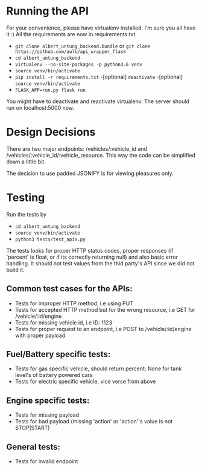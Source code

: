# Running the API
For your convenience, please have virtualenv installed. I'm sure you all have it :)
All the requirements are now in requirements.txt.

- `git clone albert_untung_backend.bundle` or `git clone https://github.com/aulb/api_wrapper_flask`
- `cd albert_untung_backend`
- `virtualenv --no-site-packages -p python3.6 venv`
- `source venv/bin/activate`
- `pip install -r requirements.txt`
-[optional] `deactivate`
-[optional] `source venv/bin/activate`
- `FLASK_APP=run.py flask run`

You might have to deactivate and reactivate virtualenv. The server should run on localhost:5000 now.

# Design Decisions
There are two major endpoints: /vehicles/:vehicle_id and /vehicles/:vehicle_id/:vehicle_resource. This way the code can be simplified down a little bit.

The decision to use padded JSONIFY is for viewing pleasures only.

# Testing
Run the tests by 
- `cd albert_untung_backend`
- `source venv/bin/activate`
- `python3 tests/test_apis.py`

The tests looks for proper HTTP status codes, proper responses (if 'percent' is float, or if its correctly returning null) and also basic error handling. It should not test values from the thid party's API since we did not build it.

## Common test cases for the APIs:
- Tests for improper HTTP method, i.e using PUT
- Tests for accepted HTTP method but for the wrong resource, i.e GET for /vehicle/:id/engine
- Tests for missing vehicle id, i.e ID: 1123
- Tests for proper request to an endpoint, i.e POST to /vehicle/:id/engine with proper payload

## Fuel/Battery specific tests:
- Tests for gas specific vehicle, should return percent: None for tank level's of battery powered cars
- Tests for electric specific vehicle, vice verse from above

## Engine specific tests:
- Tests for missing payload
- Tests for bad payload (missing 'action' or 'action''s value is not STOP|START)

## General tests:
- Tests for invalid endpoint
